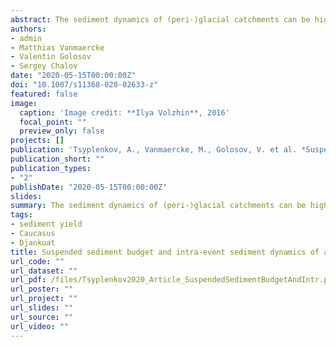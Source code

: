 ```yaml
---
abstract: The sediment dynamics of (peri-)glacial catchments can be highly variable and complex. Understanding these dynamics and their underlying causes is not only of interest from a scientific perspective but also required to address the practical problems with which they are often associated. In order to better understand the sediment dynamics of glaciated mountainous catchments, suspended sediment fluxes in the 9.1 km² Djankuat catchment (North Caucasus, Russia) were monitored intensively during the 2017 ablation season.
authors:
- admin
- Matthias Vanmaercke
- Valentin Golosov
- Sergey Chalov
date: "2020-05-15T00:00:00Z"
doi: "10.1007/s11368-020-02633-z"
featured: false
image:
  caption: 'Image credit: **Ilya Volzhin**, 2016'
  focal_point: ""
  preview_only: false
projects: []
publication: 'Tsyplenkov, A., Vanmaercke, M., Golosov, V. et al. *Suspended sediment budget and intra-event sediment dynamics of a small glaciated mountainous catchment in the Northern Caucasus*. J Soils Sediments (2020). https://doi.org/10.1007/s11368-020-02633-z'
publication_short: ""
publication_types:
- "2"
publishDate: "2020-05-15T00:00:00Z"
slides: 
summary: The sediment dynamics of (peri-)glacial catchments can be highly variable and complex. Understanding these dynamics and their underlying causes is not only of interest from a scientific perspective but also required to address the practical problems with which they are often associated. In order to better understand the sediment dynamics of glaciated mountainous catchments, suspended sediment fluxes in the 9.1 km² Djankuat catchment (North Caucasus, Russia) were monitored intensively during the 2017 ablation season.
tags:
- sediment yield
- Caucasus
- Djankuat
title: Suspended sediment budget and intra-event sediment dynamics of a small glaciated mountainous catchment in the Northern Caucasus
url_code: ""
url_dataset: ""
url_pdf: /files/Tsyplenkov2020_Article_SuspendedSedimentBudgetAndIntr.pdf
url_poster: ""
url_project: ""
url_slides: ""
url_source: ""
url_video: ""
---
```

